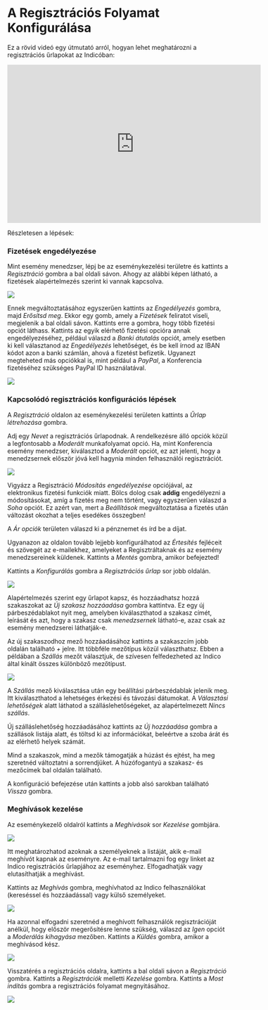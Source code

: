 # A Regisztrációs Folyamat Konfigurálása

Ez a rövid videó egy útmutató arról, hogyan lehet meghatározni a regisztrációs űrlapokat az Indicóban:

<iframe width="576" height="360" frameborder="0" src="https://cds.cern.ch/video/2275648?showTitle=true" allowfullscreen></iframe>

Részletesen a lépések:

### Fizetések engedélyezése

Mint esemény menedzser, lépj be az eseménykezelési területre és kattints a _Regisztráció_ gombra a bal oldali sávon. Ahogy az alábbi képen látható, a fizetések alapértelmezés szerint ki vannak kapcsolva.

![](../assets/Conference_Reg_Config_1.png)

Ennek megváltoztatásához egyszerűen kattints az _Engedélyezés_ gombra, majd _Erősítsd meg_.
Ekkor egy gomb, amely a _Fizetések_ feliratot viseli, megjelenik a bal oldali sávon. Kattints erre a gombra, hogy több fizetési opciót láthass. Kattints az egyik elérhető fizetési opcióra annak engedélyezéséhez, például válaszd a _Banki átutalás_ opciót, amely esetben ki kell választanod az _Engedélyezés_ lehetőséget, és be kell írnod az IBAN kódot azon a banki számlán, ahová a fizetést befizetik.
Ugyanezt megteheted más opciókkal is, mint például a _PayPal_, a Konferencia fizetéséhez szükséges PayPal ID használatával.

![](../assets/Conference_Reg_Config_2.png)

### Kapcsolódó regisztrációs konfigurációs lépések

A _Regisztráció_ oldalon az eseménykezelési területen kattints a _Űrlap létrehozása_ gombra.

Adj egy _Nevet_ a regisztrációs űrlapodnak. A rendelkezésre álló opciók közül a legfontosabb a _Moderált_ munkafolyamat opció. Ha, mint Konferencia esemény menedzser, kiválasztod a _Moderált_ opciót, ez azt jelenti, hogy a menedzsernek először jóvá kell hagynia minden felhasználói regisztrációt.

![](../assets/Conference_Reg_Config_3.png)

Vigyázz a Regisztráció _Módosítás engedélyezése_ opciójával, az elektronikus fizetési funkciók miatt. Bölcs dolog csak **addig** engedélyezni a módosításokat, amíg a fizetés meg nem történt, vagy egyszerűen válaszd a _Soha_ opciót. Ez azért van, mert a _Beállítások_ megváltoztatása a fizetés után változást okozhat a teljes esedékes összegben!

A _Ár opciók_ területen válaszd ki a pénznemet és írd be a díjat.

Ugyanazon az oldalon tovább lejjebb konfigurálhatod az _Értesítés_ fejléceit és szövegét az e-mailekhez, amelyeket a Regisztráltaknak és az esemény menedzsereinek küldenek. Kattints a _Mentés_ gombra, amikor befejezted!

Kattints a _Konfigurálás_ gombra a _Regisztrációs űrlap_ sor jobb oldalán.

![](../assets/Conference_Reg_Config_4.png)

Alapértelmezés szerint egy űrlapot kapsz, és hozzáadhatsz hozzá szakaszokat az _Új szakasz hozzáadása_ gombra kattintva. Ez egy új párbeszédablakot nyit meg, amelyben kiválaszthatod a szakasz címét, leírását és azt, hogy a szakasz csak _menedzsernek_ látható-e, azaz csak az esemény menedzserei láthatják-e.

Az új szakaszodhoz mező hozzáadásához kattints a szakaszcím jobb oldalán található _+_ jelre.
Itt többféle mezőtípus közül választhatsz. Ebben a példában a _Szállás_ mezőt választjuk, de szívesen felfedezheted az Indico által kínált összes különböző mezőtípust.

![](../assets/Conference_Reg_Config_5.png)

A _Szállás_ mező kiválasztása után egy beállítási párbeszédablak jelenik meg.
Itt kiválaszthatod a lehetséges érkezési és távozási dátumokat. A _Választási lehetőségek_ alatt láthatod a szálláslehetőségeket, az alapértelmezett _Nincs szállás_.

Új szálláslehetőség hozzáadásához kattints az _Új hozzáadása_ gombra a szállások listája alatt, és töltsd ki az információkat, beleértve a szoba árát és az elérhető helyek számát.

Mind a szakaszok, mind a mezők támogatják a húzást és ejtést, ha meg szeretnéd változtatni a sorrendjüket. A húzófogantyú a szakasz- és mezőcímek bal oldalán található.

A konfiguráció befejezése után kattints a jobb alsó sarokban található _Vissza_ gombra.

### Meghívások kezelése

Az eseménykezelő oldalról kattints a _Meghívások_ sor _Kezelése_ gombjára.

![](../assets/Conference_Reg_Config_6.png)

Itt meghatározhatod azoknak a személyeknek a listáját, akik e-mail meghívót kapnak az eseményre. Az e-mail tartalmazni fog egy linket az Indico regisztrációs űrlapjához az eseményhez. Elfogadhatják vagy elutasíthatják a meghívást.

Kattints az _Meghívás_ gombra, meghívhatod az Indico felhasználókat (kereséssel és hozzáadással) vagy külső személyeket.

![](../assets/Conference_Reg_Config_7.png)

Ha azonnal elfogadni szeretnéd a meghívott felhasználók regisztrációját anélkül, hogy először megerősítésre lenne szükség, válaszd az _Igen_ opciót a _Moderálás kihagyása_ mezőben. Kattints a _Küldés_ gombra, amikor a meghívásod kész.

![](../assets/Conference_Reg_Config_8.png)

Visszatérés a regisztrációs oldalra, kattints a bal oldali sávon a _Regisztráció_ gombra. Kattints a _Regisztrációk_ melletti _Kezelése_ gombra.
Kattints a _Most indítás_ gombra a regisztrációs folyamat megnyitásához.

![](../assets/Conference_Reg_Config_9.png)

